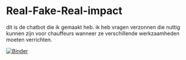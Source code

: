 # Real-Fake-Real-impact
dit is de chatbot die ik gemaakt heb. ik heb vragen verzonnen die nuttig kunnen zijn voor chauffeurs wanneer ze verschillende werkzaamheden moeten verrichten.

[![Binder](https://mybinder.org/badge_logo.svg)](https://mybinder.org/v2/gh/JanvanDuijn/Real-Fake-Real-impact/HEAD)
